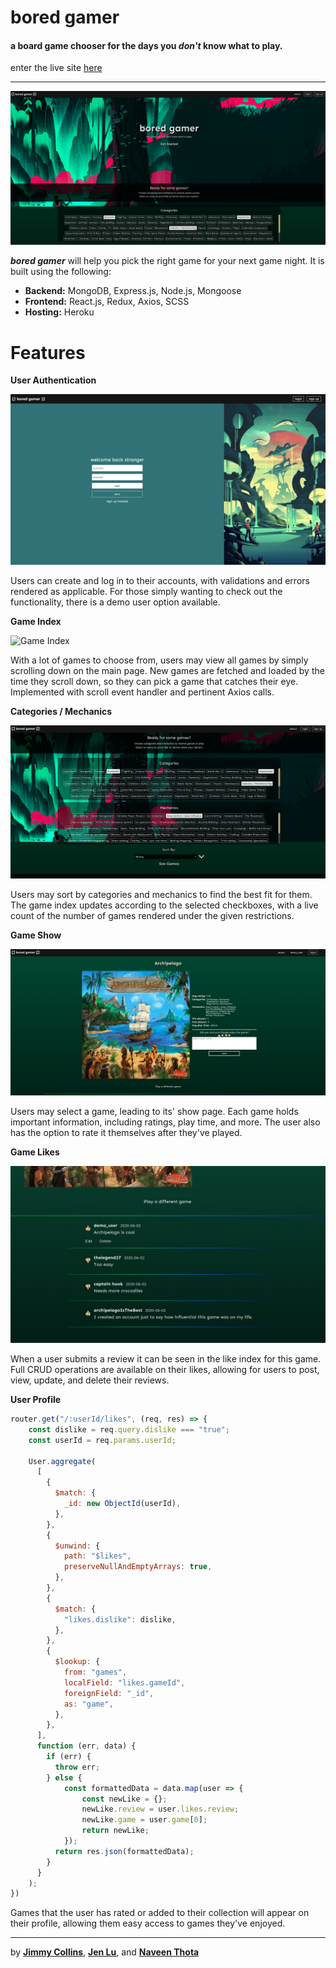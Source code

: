 # bored gamer
#### a board game chooser for the days you _don't_ know what to play.  
enter the live site [here](http://bored-gamer.herokuapp.com/) 

---  

![Splash Page](https://github.com/slimjim49j/bored-gamer/blob/master/readme_images/1SPLASH_IMAGE.png) 

_**bored gamer**_ will help you pick the right game for your next game night. It is built using the following: 

* **Backend:** MongoDB, Express.js, Node.js, Mongoose
* **Frontend:** React.js, Redux, Axios, SCSS
* **Hosting:** Heroku  

# Features 
**User Authentication** 

![Session Image](https://github.com/slimjim49j/bored-gamer/blob/master/readme_images/2LOGIN_IMAGE.png) 

Users can create and log in to their accounts, with validations and errors rendered as applicable. For those 
simply wanting to check out the functionality, there is a demo user option available. 

**Game Index**

![Game Index](https://github.com/slimjim49j/bored-gamer/blob/master/readme_images/3GAME_INDEX.png) 

With a lot of games to choose from, users may view all games by simply scrolling down on the main page. New games are fetched and loaded
by the time they scroll down, so they can pick a game that catches their eye. Implemented with scroll event handler and pertinent Axios calls. 

**Categories / Mechanics** 

![Category/Mechanic](https://github.com/slimjim49j/bored-gamer/blob/master/readme_images/4CATEGORY_MECHANIC.png) 

Users may sort by categories and mechanics to find the best fit for them. The game index updates according to the selected checkboxes, 
with a live count of the number of games rendered under the given restrictions. 

**Game Show** 

![Game Show](https://github.com/slimjim49j/bored-gamer/blob/master/readme_images/5GAME_SHOW.png)

Users may select a game, leading to its' show page. Each game holds important information, including ratings, play time, and more. 
The user also has the option to rate it themselves after they've played. 

**Game Likes**

![Game Likes](https://github.com/slimjim49j/bored-gamer/blob/master/readme_images/6GAME_LIKES.png)

When a user submits a review it can be seen in the like index for this game. Full CRUD operations are available on their likes, allowing for users to post, view, update, and delete their reviews.


**User Profile** 

```javascript
router.get("/:userId/likes", (req, res) => {
    const dislike = req.query.dislike === "true";
    const userId = req.params.userId;

    User.aggregate(
      [
        {
          $match: {
            _id: new ObjectId(userId),
          },
        },
        {
          $unwind: {
            path: "$likes",
            preserveNullAndEmptyArrays: true,
          },
        },
        {
          $match: {
            "likes.dislike": dislike,
          },
        },
        {
          $lookup: {
            from: "games",
            localField: "likes.gameId",
            foreignField: "_id",
            as: "game",
          },
        },
      ],
      function (err, data) {
        if (err) {
          throw err;
        } else {
            const formattedData = data.map(user => {
                const newLike = {};
                newLike.review = user.likes.review;
                newLike.game = user.game[0];
                return newLike;
            });
          return res.json(formattedData);
        }
      }
    );
})
```

Games that the user has rated or added to their collection will appear on their profile, allowing them easy access to games they've enjoyed. 


--- 

by **[Jimmy Collins](https://github.com/slimjim49j)**, **[Jen Lu](https://github.com/jenlu33)**, and **[Naveen Thota](https://github.com/helloitsnaveen)**
